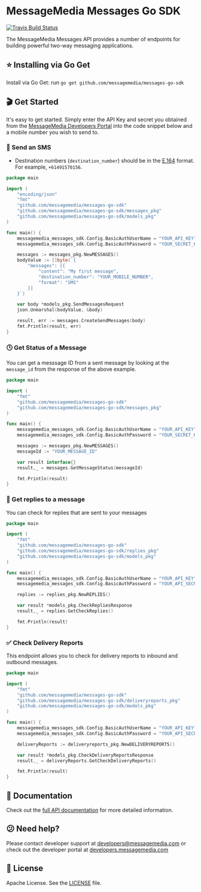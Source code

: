 # MessageMedia Messages Go SDK
[![Travis Build Status](https://api.travis-ci.org/messagemedia/messages-go-sdk.svg?branch=master)](https://travis-ci.org/messagemedia/messages-go-sdk)

The MessageMedia Messages API provides a number of endpoints for building powerful two-way messaging applications.

## ⭐️ Installing via Go Get
Install via Go Get:
run `go get github.com/messagemedia/messages-go-sdk`

## 🎬 Get Started
It's easy to get started. Simply enter the API Key and secret you obtained from the [MessageMedia Developers Portal](https://developers.messagemedia.com) into the code snippet below and a mobile number you wish to send to.

### 🚀 Send an SMS
* Destination numbers (`destination_number`) should be in the [E.164](http://en.wikipedia.org/wiki/E.164) format. For example, `+61491570156`.

```go
package main

import (
    "encoding/json"
    "fmt"
    "github.com/messagemedia/messages-go-sdk"
    "github.com/messagemedia/messages-go-sdk/messages_pkg"
    "github.com/messagemedia/messages-go-sdk/models_pkg"
)

func main() {
    messagemedia_messages_sdk.Config.BasicAuthUserName = "YOUR_API_KEY"
    messagemedia_messages_sdk.Config.BasicAuthPassword = "YOUR_SECRET_KEY"

    messages := messages_pkg.NewMESSAGES()
    bodyValue := []byte(`{
        "messages": [{
            "content": "My first message",
            "destination_number": "YOUR_MOBILE_NUMBER",
            "format": "SMS"
        }]
    }`)

    var body *models_pkg.SendMessagesRequest
    json.Unmarshal(bodyValue, &body)

    result, err := messages.CreateSendMessages(body)
    fmt.Println(result, err)
}
```

### 🕓 Get Status of a Message
You can get a messsage ID from a sent message by looking at the `message_id` from the response of the above example.
```go
package main

import (
    "fmt"
    "github.com/messagemedia/messages-go-sdk"
    "github.com/messagemedia/messages-go-sdk/messages_pkg"
)

func main() {
    messagemedia_messages_sdk.Config.BasicAuthUserName = "YOUR_API_KEY"
    messagemedia_messages_sdk.Config.BasicAuthPassword = "YOUR_SECRET_KEY"

    messages := messages_pkg.NewMESSAGES()
    messageId := "YOUR_MESSAGE_ID"

    var result interface{}
    result,_ = messages.GetMessageStatus(messageId)

    fmt.Println(result)
}

```

### 💬 Get replies to a message
You can check for replies that are sent to your messages
```go
package main

import (
    "fmt"
    "github.com/messagemedia/messages-go-sdk"
    "github.com/messagemedia/messages-go-sdk/replies_pkg"
    "github.com/messagemedia/messages-go-sdk/models_pkg"
)

func main() {
    messagemedia_messages_sdk.Config.BasicAuthUserName = "YOUR_API_KEY"
    messagemedia_messages_sdk.Config.BasicAuthPassword = "YOUR_API_SECRET"

    replies := replies_pkg.NewREPLIES()

    var result *models_pkg.CheckRepliesResponse
    result,_ = replies.GetCheckReplies()

    fmt.Println(result)
}

```

### ✅ Check Delivery Reports
This endpoint allows you to check for delivery reports to inbound and outbound messages.
```go
package main

import (
    "fmt"
    "github.com/messagemedia/messages-go-sdk"
    "github.com/messagemedia/messages-go-sdk/deliveryreports_pkg"
    "github.com/messagemedia/messages-go-sdk/models_pkg"
)

func main() {
    messagemedia_messages_sdk.Config.BasicAuthUserName = "YOUR_API_KEY"
    messagemedia_messages_sdk.Config.BasicAuthPassword = "YOUR_API_SECRET"

    deliveryReports := deliveryreports_pkg.NewDELIVERYREPORTS()

    var result *models_pkg.CheckDeliveryReportsResponse
    result,_ = deliveryReports.GetCheckDeliveryReports()

    fmt.Println(result)
}
```

## 📕 Documentation
Check out the [full API documentation](DOCUMENTATION.md) for more detailed information.

## 😕 Need help?
Please contact developer support at developers@messagemedia.com or check out the developer portal at [developers.messagemedia.com](https://developers.messagemedia.com/)

## 📃 License
Apache License. See the [LICENSE](LICENSE) file.
